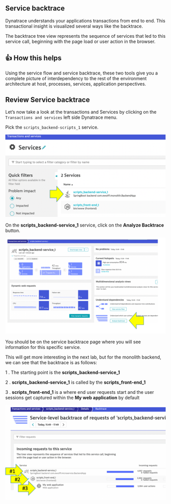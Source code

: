 ## Service backtrace

Dynatrace understands your applications transactions from end to end. This transactional insight is visualized several ways like the backtrace. 

The backtrace tree view represents the sequence of services that led to this service call, beginning with the page load or user action in the browser.

## 👍 How this helps

Using the service flow and service backtrace, these two tools give you a complete picture of interdependency to the rest of the environment architecture at host, processes, services, application perspectives. 

## Review Service backtrace

Let’s now take a look at the transactions and Services by clicking on the `Transactions and services` left side Dynatrace menu.

Pick the `scripts_backend-scripts_1` service.

![image](../../../assets/images/lab1-trans-services-db.png)

On the **scripts_backend-service_1** service, click on the **Analyze Backtrace** button.

![image](../../../assets/images/lab1-service-backtrace-arrow.png)

You should be on the service backtrace page where you will see information for this specific service.

This will get more interesting in the next lab, but for the monolith backend, we can see that the backtrace is as follows:

1 . The starting point is the **scripts_backend-service_1**

2 . **scripts_backend-service_1** is called by the **scripts_front-end_1**

3 . **scripts_front-end_1** is a where end user requests start and the user sessions get captured within the **My web application** by default

![image](../../../assets/images/lab1-service-backtrace-arrows.png)
